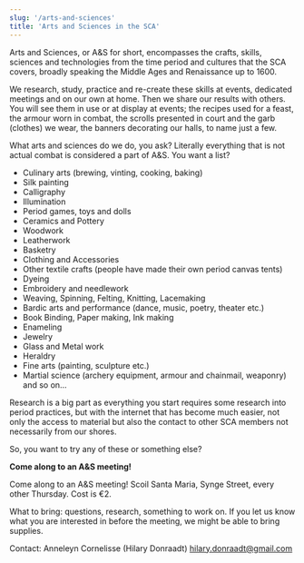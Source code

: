```yaml
---
slug: '/arts-and-sciences'
title: 'Arts and Sciences in the SCA'
---
```


Arts and Sciences, or A&S for short, encompasses the crafts, skills, sciences and technologies from the time period and cultures that the SCA covers, broadly speaking the Middle Ages and Renaissance up to 1600.

We research, study, practice and re-create these skills at events, dedicated meetings and on our own at home. Then we share our results with others. You will see them in use or at display at events; the recipes used for a feast, the armour worn in combat, the scrolls presented in court and the garb (clothes) we wear, the banners decorating our halls, to name just a few.

What arts and sciences do we do, you ask? Literally everything that is not actual combat is considered a part of A&S. You want a list?

* Culinary arts (brewing, vinting, cooking, baking)
* Silk painting
* Calligraphy
* Illumination
* Period games, toys and dolls
* Ceramics and Pottery
* Woodwork
* Leatherwork
* Basketry
* Clothing and Accessories
* Other textile crafts (people have made their own period canvas tents)
* Dyeing
* Embroidery and needlework
* Weaving, Spinning, Felting, Knitting, Lacemaking
* Bardic arts and performance (dance, music, poetry, theater etc.)
* Book Binding, Paper making, Ink making
* Enameling
* Jewelry
* Glass and Metal work
* Heraldry
* Fine arts (painting, sculpture etc.)
* Martial science (archery equipment, armour and chainmail, weaponry)
and so on…

Research is a big part as everything you start requires some research into period practices, but with the internet that has become much easier, not only the access to material but also the contact to other SCA members not necessarily from our shores.

So, you want to try any of these or something else?

**Come along to an A&S meeting!**

Come along to an A&S meeting! Scoil Santa Maria, Synge Street, every other Thursday. Cost is €2.

What to bring: questions, research, something to work on. If you let us know what you are interested in before the meeting, we might be able to bring supplies.

Contact: Anneleyn Cornelisse (Hilary Donraadt) 
hilary.donraadt@gmail.com

